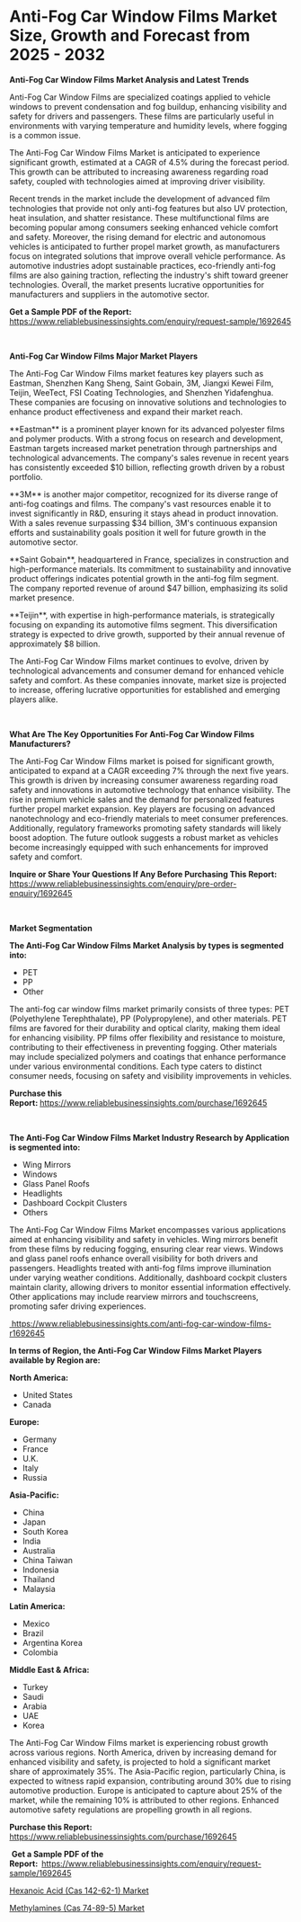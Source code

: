 <p><h1>Anti-Fog Car Window Films Market Size, Growth and Forecast from 2025 - 2032</h1></p><p><strong>Anti-Fog Car Window Films Market Analysis and Latest Trends</strong></p>
<p><p>Anti-Fog Car Window Films are specialized coatings applied to vehicle windows to prevent condensation and fog buildup, enhancing visibility and safety for drivers and passengers. These films are particularly useful in environments with varying temperature and humidity levels, where fogging is a common issue. </p><p>The Anti-Fog Car Window Films Market is anticipated to experience significant growth, estimated at a CAGR of 4.5% during the forecast period. This growth can be attributed to increasing awareness regarding road safety, coupled with technologies aimed at improving driver visibility. </p><p>Recent trends in the market include the development of advanced film technologies that provide not only anti-fog features but also UV protection, heat insulation, and shatter resistance. These multifunctional films are becoming popular among consumers seeking enhanced vehicle comfort and safety. Moreover, the rising demand for electric and autonomous vehicles is anticipated to further propel market growth, as manufacturers focus on integrated solutions that improve overall vehicle performance. As automotive industries adopt sustainable practices, eco-friendly anti-fog films are also gaining traction, reflecting the industry's shift toward greener technologies. Overall, the market presents lucrative opportunities for manufacturers and suppliers in the automotive sector.</p></p>
<p><strong>Get a Sample PDF of the Report:&nbsp;</strong> <a href="https://www.reliablebusinessinsights.com/enquiry/request-sample/1692645?utm_campaign=60&utm_medium=2&utm_source=Github&utm_content=ia&utm_term=08012025&utm_id=anti-fog-car-window-films">https://www.reliablebusinessinsights.com/enquiry/request-sample/1692645</a></p>
<p>&nbsp;</p>
<p><strong>Anti-Fog Car Window Films Major Market Players</strong></p>
<p><p>The Anti-Fog Car Window Films market features key players such as Eastman, Shenzhen Kang Sheng, Saint Gobain, 3M, Jiangxi Kewei Film, Teijin, WeeTect, FSI Coating Technologies, and Shenzhen Yidafenghua. These companies are focusing on innovative solutions and technologies to enhance product effectiveness and expand their market reach.</p><p>**Eastman** is a prominent player known for its advanced polyester films and polymer products. With a strong focus on research and development, Eastman targets increased market penetration through partnerships and technological advancements. The company's sales revenue in recent years has consistently exceeded $10 billion, reflecting growth driven by a robust portfolio.</p><p>**3M** is another major competitor, recognized for its diverse range of anti-fog coatings and films. The company's vast resources enable it to invest significantly in R&D, ensuring it stays ahead in product innovation. With a sales revenue surpassing $34 billion, 3M's continuous expansion efforts and sustainability goals position it well for future growth in the automotive sector.</p><p>**Saint Gobain**, headquartered in France, specializes in construction and high-performance materials. Its commitment to sustainability and innovative product offerings indicates potential growth in the anti-fog film segment. The company reported revenue of around $47 billion, emphasizing its solid market presence.</p><p>**Teijin**, with expertise in high-performance materials, is strategically focusing on expanding its automotive films segment. This diversification strategy is expected to drive growth, supported by their annual revenue of approximately $8 billion.</p><p>The Anti-Fog Car Window Films market continues to evolve, driven by technological advancements and consumer demand for enhanced vehicle safety and comfort. As these companies innovate, market size is projected to increase, offering lucrative opportunities for established and emerging players alike.</p></p>
<p>&nbsp;</p>
<p><strong>What Are The Key Opportunities For Anti-Fog Car Window Films Manufacturers?</strong></p>
<p><p>The Anti-Fog Car Window Films market is poised for significant growth, anticipated to expand at a CAGR exceeding 7% through the next five years. This growth is driven by increasing consumer awareness regarding road safety and innovations in automotive technology that enhance visibility. The rise in premium vehicle sales and the demand for personalized features further propel market expansion. Key players are focusing on advanced nanotechnology and eco-friendly materials to meet consumer preferences. Additionally, regulatory frameworks promoting safety standards will likely boost adoption. The future outlook suggests a robust market as vehicles become increasingly equipped with such enhancements for improved safety and comfort.</p></p>
<p><strong>Inquire or Share Your Questions If Any Before Purchasing This Report:</strong> <a href="https://www.reliablebusinessinsights.com/enquiry/pre-order-enquiry/1692645?utm_campaign=60&utm_medium=2&utm_source=Github&utm_content=ia&utm_term=08012025&utm_id=anti-fog-car-window-films">https://www.reliablebusinessinsights.com/enquiry/pre-order-enquiry/1692645</a></p>
<p>&nbsp;</p>
<p><strong>Market Segmentation</strong></p>
<p><strong>The Anti-Fog Car Window Films Market Analysis by types is segmented into:</strong></p>
<p><ul><li>PET</li><li>PP</li><li>Other</li></ul></p>
<p><p>The anti-fog car window films market primarily consists of three types: PET (Polyethylene Terephthalate), PP (Polypropylene), and other materials. PET films are favored for their durability and optical clarity, making them ideal for enhancing visibility. PP films offer flexibility and resistance to moisture, contributing to their effectiveness in preventing fogging. Other materials may include specialized polymers and coatings that enhance performance under various environmental conditions. Each type caters to distinct consumer needs, focusing on safety and visibility improvements in vehicles.</p></p>
<p><strong>Purchase this Report:&nbsp;</strong><a href="https://www.reliablebusinessinsights.com/purchase/1692645?utm_campaign=60&utm_medium=2&utm_source=Github&utm_content=ia&utm_term=08012025&utm_id=anti-fog-car-window-films">https://www.reliablebusinessinsights.com/purchase/1692645</a></p>
<p>&nbsp;</p>
<p><strong>The Anti-Fog Car Window Films Market Industry Research by Application is segmented into:</strong></p>
<p><ul><li>Wing Mirrors</li><li>Windows</li><li>Glass Panel Roofs</li><li>Headlights</li><li>Dashboard Cockpit Clusters</li><li>Others</li></ul></p>
<p><p>The Anti-Fog Car Window Films Market encompasses various applications aimed at enhancing visibility and safety in vehicles. Wing mirrors benefit from these films by reducing fogging, ensuring clear rear views. Windows and glass panel roofs enhance overall visibility for both drivers and passengers. Headlights treated with anti-fog films improve illumination under varying weather conditions. Additionally, dashboard cockpit clusters maintain clarity, allowing drivers to monitor essential information effectively. Other applications may include rearview mirrors and touchscreens, promoting safer driving experiences.</p></p>
<p><a href="https://www.reliablebusinessinsights.com/anti-fog-car-window-films-r1692645?utm_campaign=60&utm_medium=2&utm_source=Github&utm_content=ia&utm_term=08012025&utm_id=anti-fog-car-window-films">&nbsp;https://www.reliablebusinessinsights.com/anti-fog-car-window-films-r1692645</a></p>
<p><strong>In terms of Region, the Anti-Fog Car Window Films Market Players available by Region are:</strong></p>
<p>
    <p> <strong> North America: </strong>
        <ul>
            <li>United States</li>
            <li>Canada</li>
        </ul>
        </p> 
    <p> <strong> Europe: </strong>
        <ul>
            <li>Germany</li>
            <li>France</li>
            <li>U.K.</li>
            <li>Italy</li>
            <li>Russia</li>
        </ul>
        </p> 
    <p> <strong> Asia-Pacific: </strong>
        <ul>
            <li>China</li>
            <li>Japan</li>
            <li>South Korea</li>
            <li>India</li>
            <li>Australia</li>
            <li>China Taiwan</li>
            <li>Indonesia</li>
            <li>Thailand</li>
            <li>Malaysia</li>
        </ul>
        </p> 
    <p> <strong> Latin America: </strong>
        <ul>
            <li>Mexico</li>
            <li>Brazil</li>
            <li>Argentina Korea</li>
            <li>Colombia</li>
        </ul>
        </p> 
    <p> <strong> Middle East & Africa: </strong>
        <ul>
            <li>Turkey</li>
            <li>Saudi</li>
            <li>Arabia</li>
            <li>UAE</li>
            <li>Korea</li>
        </ul>
    </p>
    </p>
<p><p>The Anti-Fog Car Window Films market is experiencing robust growth across various regions. North America, driven by increasing demand for enhanced visibility and safety, is projected to hold a significant market share of approximately 35%. The Asia-Pacific region, particularly China, is expected to witness rapid expansion, contributing around 30% due to rising automotive production. Europe is anticipated to capture about 25% of the market, while the remaining 10% is attributed to other regions. Enhanced automotive safety regulations are propelling growth in all regions.</p></p>
<p><strong>Purchase this Report: </strong><a href="https://www.reliablebusinessinsights.com/purchase/1692645?utm_campaign=60&utm_medium=2&utm_source=Github&utm_content=ia&utm_term=08012025&utm_id=anti-fog-car-window-films">https://www.reliablebusinessinsights.com/purchase/1692645</a></p>
<p>&nbsp;<strong>Get a Sample PDF of the Report:&nbsp;&nbsp;</strong><a href="https://www.reliablebusinessinsights.com/enquiry/request-sample/1692645?utm_campaign=60&utm_medium=2&utm_source=Github&utm_content=ia&utm_term=08012025&utm_id=anti-fog-car-window-films">https://www.reliablebusinessinsights.com/enquiry/request-sample/1692645</a></p>
<p><strong></strong></p>
<p><p><a href="https://github.com/ccreola81/Market-Research-Report-List-1/blob/main/hexanoic-acid-cas-142-62-1-market.md?utm_campaign=60&utm_medium=2&utm_source=Github&utm_content=ia&utm_term=08012025&utm_id=anti-fog-car-window-films">Hexanoic Acid (Cas 142-62-1) Market</a></p><p><a href="https://github.com/bolalfredia7777/Market-Research-Report-List-1/blob/main/methylamines-cas-74-89-5-market.md?utm_campaign=60&utm_medium=2&utm_source=Github&utm_content=ia&utm_term=08012025&utm_id=anti-fog-car-window-films">Methylamines (Cas 74-89-5) Market</a></p></p>